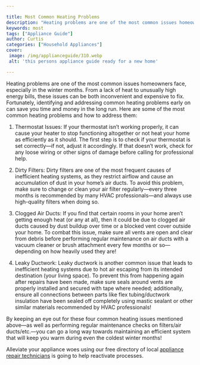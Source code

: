 ```yaml
---

title: Most Common Heating Problems
description: "Heating problems are one of the most common issues homeowners face, especially in the winter months. From a lack of heat to unusua...find out now"
keywords: most
tags: ["Appliance Guide"]
author: Curtis
categories: ["Household Appliances"]
cover: 
 image: /img/applianceguide/310.webp
 alt: 'this persons appliance guide ready for a new home'

---
```


Heating problems are one of the most common issues homeowners face, especially in the winter months. From a lack of heat to unusually high energy bills, these issues can be both inconvenient and expensive to fix. Fortunately, identifying and addressing common heating problems early on can save you time and money in the long run. Here are some of the most common heating problems and how to address them:

1. Thermostat Issues: If your thermostat isn’t working properly, it can cause your heater to stop functioning altogether or not heat your home as efficiently as it should. The first step is to check if your thermostat is set correctly—if not, adjust it accordingly. If that doesn’t work, check for any loose wiring or other signs of damage before calling for professional help.

2. Dirty Filters: Dirty filters are one of the most frequent causes of inefficient heating systems, as they restrict airflow and cause an accumulation of dust in your home’s air ducts. To avoid this problem, make sure to change or clean your air filter regularly—every three months is recommended by many HVAC professionals—and always use high-quality filters when doing so.

3. Clogged Air Ducts: If you find that certain rooms in your home aren’t getting enough heat (or any at all), then it could be due to clogged air ducts caused by dust buildup over time or a blocked vent cover outside your home. To combat this issue, make sure all vents are open and clear from debris before performing regular maintenance on air ducts with a vacuum cleaner or brush attachment every few months or so—depending on how heavily used they are! 

4. Leaky Ductwork: Leaky ductwork is another common issue that leads to inefficient heating systems due to hot air escaping from its intended destination (your living space). To prevent this from happening again after repairs have been made, make sure seals around vents are properly installed and secured with tape where needed; additionally, ensure all connections between parts like flex tubing/ductwork insulation have been sealed off completely using mastic sealant or other similar materials recommended by HVAC professionals! 

By keeping an eye out for these four common heating issues mentioned above—as well as performing regular maintenance checks on filters/air ducts/etc.—you can go a long way towards maintaining an efficient system that will keep you warm during even the coldest winter months!

Alleviate your appliance woes using our free directory of local <a href="/pages/appliance-repair-technicians/">appliance repair technicians</a> is going to help reactivate processes.